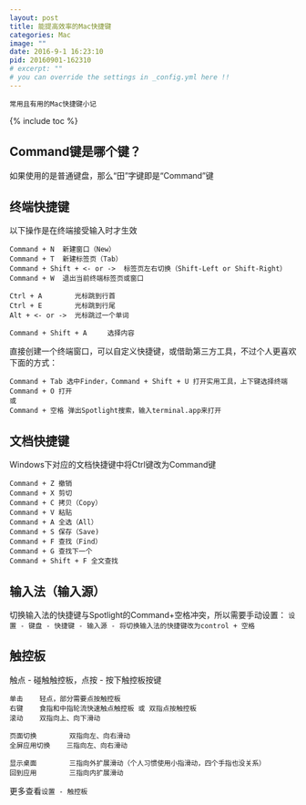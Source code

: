 ```yaml
---
layout: post
title: 能提高效率的Mac快捷键
categories: Mac
image: ""
date: 2016-9-1 16:23:10
pid: 20160901-162310
# excerpt: ""
# you can override the settings in _config.yml here !!
---
```

`常用且有用的Mac快捷键小记`

{% include toc %}

## Command键是哪个键？
如果使用的是普通键盘，那么“田”字键即是“Command”键

## 终端快捷键
以下操作是在终端接受输入时才生效

    Command + N  新建窗口（New）
    Command + T  新建标签页（Tab）
    Command + Shift + <- or ->  标签页左右切换（Shift-Left or Shift-Right）
    Command + W  退出当前终端标签页或窗口
    
    Ctrl + A        光标跳到行首
    Ctrl + E        光标跳到行尾
    Alt + <- or ->  光标跳过一个单词
    
    Command + Shift + A     选择内容
    
直接创建一个终端窗口，可以自定义快捷键，或借助第三方工具，不过个人更喜欢下面的方式：

    Command + Tab 选中Finder，Command + Shift + U 打开实用工具，上下键选择终端 Command + O 打开
    或
    Command + 空格 弹出Spotlight搜索，输入terminal.app来打开

## 文档快捷键
Windows下对应的文档快捷键中将Ctrl键改为Command键
    
    Command + Z 撤销　
    Command + X 剪切　　
    Command + C 拷贝（Copy）　　
    Command + V 粘贴　　
    Command + A 全选（All）　　
    Command + S 保存（Save)　　
    Command + F 查找（Find）
    Command + G 查找下一个
    Command + Shift + F 全文查找

## 输入法（输入源）
切换输入法的快捷键与Spotlight的Command+空格冲突，所以需要手动设置：
`设置 - 键盘 - 快捷键 - 输入源 - 将切换输入法的快捷键改为control + 空格`

## 触控板
触点 - 碰触触控板，点按 - 按下触控板按键

    单击    轻点，部分需要点按触控板
    右键    食指和中指轮流快速触点触控板 或 双指点按触控板
    滚动    双指向上、向下滑动
    
    页面切换        双指向左、向右滑动
    全屏应用切换    三指向左、向右滑动
    
    显示桌面        三指向外扩展滑动（个人习惯使用小指滑动，四个手指也没关系）
    回到应用        三指向内扩展滑动

更多查看`设置 - 触控板`
